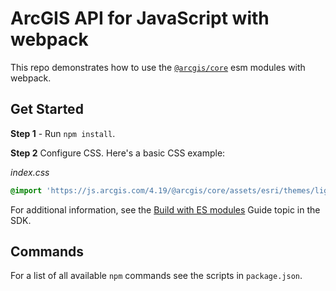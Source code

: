 # ArcGIS API for JavaScript with webpack

This repo demonstrates how to use the [`@arcgis/core`](https://www.npmjs.com/package/@arcgis/core) esm modules with webpack.

## Get Started

**Step 1** - Run `npm install`. 

**Step 2** Configure CSS. Here's a basic CSS example:

*index.css*

```css
@import 'https://js.arcgis.com/4.19/@arcgis/core/assets/esri/themes/light/main.css';
```

For additional information, see the [Build with ES modules](https://developers.arcgis.com/javascript/latest/es-modules/) Guide topic in the SDK.

## Commands

For a list of all available `npm` commands see the scripts in `package.json`. 